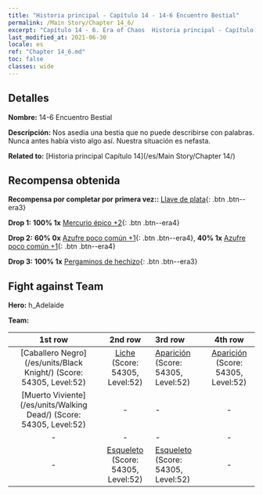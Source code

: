 ```yaml
---
title: "Historia principal - Capítulo 14 - 14-6 Encuentro Bestial"
permalink: /Main Story/Chapter 14_6/
excerpt: "Capítulo 14 - 6. Era of Chaos  Historia principal - Capítulo 14_6. 14-6 Encuentro Bestial"
last_modified_at: 2021-06-30
locale: es
ref: "Chapter 14_6.md"
toc: false
classes: wide
---
```


## Detalles

 **Nombre:** 14-6 Encuentro Bestial

 **Descripción:** Nos asedia una bestia que no puede describirse con palabras. Nunca antes había visto algo así. Nuestra situación es nefasta.

 **Related to:** [Historia principal Capítulo 14](/es/Main Story/Chapter 14/)

## Recompensa obtenida

 **Recompensa por completar por primera vez::** [Llave de plata](/ItemsES/con_693/){: .btn .btn--era3}

 **Drop 1:** **100% 1x** [Mercurio épico +2](/ItemsES/mat_49/){: .btn .btn--era4}

 **Drop 2:** **60% 0x** [Azufre poco común +1](/ItemsES/mat_43/){: .btn .btn--era4}, **40% 1x** [Azufre poco común +1](/ItemsES/mat_43/){: .btn .btn--era4}

 **Drop 3:** **100% 1x** [Pergaminos de hechizo](/ItemsES/con_694/){: .btn .btn--era3}


## Fight against Team
 **Hero:** h_Adelaide

 **Team:**


  | 1st row | 2nd row | 3rd row | 4th row |
  |:----:|:----:|:----|:----:|
  | [Caballero Negro](/es/units/Black Knight/) (Score: 54305, Level:52)  | [Liche](/es/units/Lich/) (Score: 54305, Level:52)  | [Aparición](/es/units/Wight/) (Score: 54305, Level:52)  | [Aparición](/es/units/Wight/) (Score: 54305, Level:52)  |
  | [Muerto Viviente](/es/units/Walking Dead/) (Score: 54305, Level:52)  | - | - | - |
  | - | - | - | - |
  | - | [Esqueleto](/es/units/Skeleton/) (Score: 54305, Level:52)  | [Esqueleto](/es/units/Skeleton/) (Score: 54305, Level:52)  | - |


